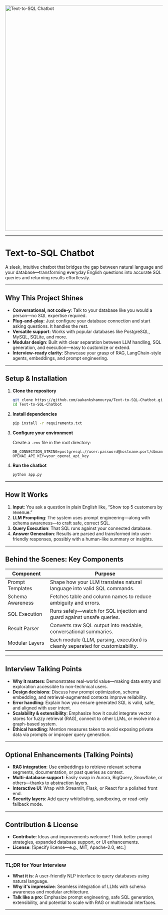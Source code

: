 <img width="1280" height="720" alt="Text-to-SQL Chatbot" src="https://github.com/user-attachments/assets/3863b1d5-7350-44f9-8b4b-32e29b6b6413" />





---

# Text-to-SQL Chatbot

A sleek, intuitive chatbot that bridges the gap between natural language and your database—transforming everyday English questions into accurate SQL queries and returning results effortlessly.

---

## &#x20;Why This Project Shines

* **Conversational, not code-y**: Talk to your database like you would a person—no SQL expertise required.
* **Plug-and-play**: Just configure your database connection and start asking questions. It handles the rest.
* **Versatile support**: Works with popular databases like PostgreSQL, MySQL, SQLite, and more.
* **Modular design**: Built with clear separation between LLM handling, SQL generation, and execution—easy to customize or extend.
* **Interview-ready clarity**: Showcase your grasp of RAG, LangChain-style agents, embeddings, and prompt engineering.

---

## Setup & Installation

1. **Clone the repository**

   ```bash
   git clone https://github.com/aakankshamourya/Text-to-SQL-Chatbot.git
   cd Text-to-SQL-Chatbot
   ```

2. **Install dependencies**

   ```bash
   pip install -r requirements.txt
   ```

3. **Configure your environment**

   Create a `.env` file in the root directory:

   ```env
   DB_CONNECTION_STRING=postgresql://user:password@hostname:port/dbname
   OPENAI_API_KEY=your_openai_api_key
   ```

4. **Run the chatbot**

   ```bash
   python app.py
   ```

---

## How It Works

1. **Input**: You ask a question in plain English like, “Show top 5 customers by revenue.”
2. **LLM Prompting**: The system uses prompt engineering—along with schema awareness—to craft safe, correct SQL.
3. **Query Execution**: That SQL runs against your connected database.
4. **Answer Generation**: Results are parsed and transformed into user-friendly responses, possibly with a human-like summary or insights.

---

## Behind the Scenes: Key Components

| Component        | Purpose                                                                         |
| ---------------- | ------------------------------------------------------------------------------- |
| Prompt Templates | Shape how your LLM translates natural language into valid SQL commands.         |
| Schema Awareness | Fetches table and column names to reduce ambiguity and errors.                  |
| SQL Execution    | Runs safely—watch for SQL injection and guard against unsafe queries.           |
| Result Parser    | Converts raw SQL output into readable, conversational summaries.                |
| Modular Layers   | Each module (LLM, parsing, execution) is cleanly separated for customizability. |

---

## Interview Talking Points

* **Why it matters**: Demonstrates real-world value—making data entry and exploration accessible to non-technical users.
* **Design decisions**: Discuss how prompt optimization, schema embedding, and retrieval-augmented contexts improve reliability.
* **Error handling**: Explain how you ensure generated SQL is valid, safe, and aligned with user intent.
* **Scalability & extensibility**: Emphasize how it could integrate vector stores for fuzzy retrieval (RAG), connect to other LLMs, or evolve into a graph-based system.
* **Ethical handling**: Mention measures taken to avoid exposing private data via prompts or improper query generation.

---

## Optional Enhancements (Talking Points)

* **RAG integration**: Use embeddings to retrieve relevant schema segments, documentation, or past queries as context.
* **Multi-database support**: Easily swap in Aurora, BigQuery, Snowflake, or others—thanks to abstraction layers.
* **Interactive UI**: Wrap with Streamlit, Flask, or React for a polished front end.
* **Security layers**: Add query whitelisting, sandboxing, or read-only fallback mode.

---

## Contribution & License

* **Contribute**: Ideas and improvements welcome! Think better prompt strategies, expanded database support, or UI enhancements.
* **License**: \[Specify license—e.g., MIT, Apache-2.0, etc.]

---

### TL;DR for Your Interview

* **What it is**: A user-friendly NLP interface to query databases using natural language.
* **Why it's impressive**: Seamless integration of LLMs with schema awareness and modular architecture.
* **Talk like a pro**: Emphasize prompt engineering, safe SQL generation, extensibility, and potential to scale with RAG or multimodal interfaces.

---


